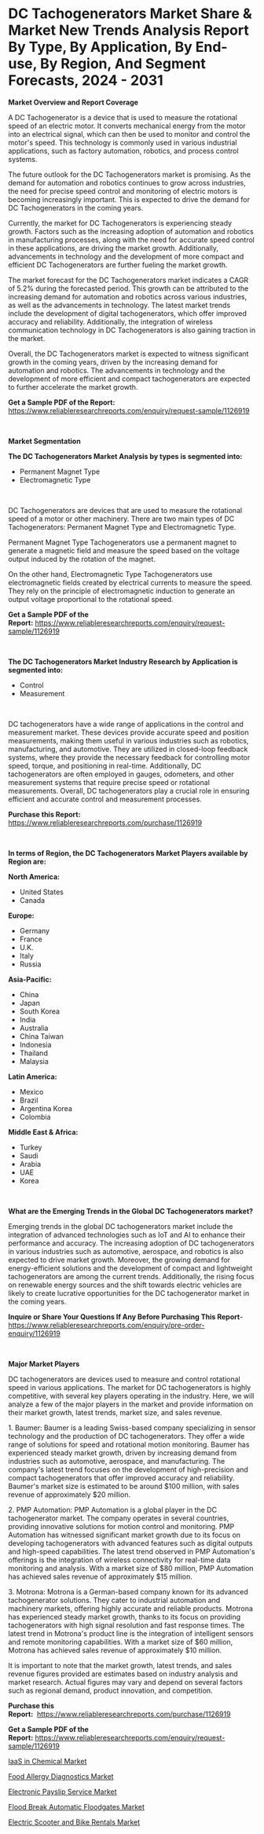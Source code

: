 <p><h1>DC Tachogenerators Market Share & Market New Trends Analysis Report By Type, By Application, By End-use, By Region, And Segment Forecasts, 2024 - 2031</h1></p><p><strong>Market Overview and Report Coverage</strong></p>
<p><p>A DC Tachogenerator is a device that is used to measure the rotational speed of an electric motor. It converts mechanical energy from the motor into an electrical signal, which can then be used to monitor and control the motor's speed. This technology is commonly used in various industrial applications, such as factory automation, robotics, and process control systems.</p><p>The future outlook for the DC Tachogenerators market is promising. As the demand for automation and robotics continues to grow across industries, the need for precise speed control and monitoring of electric motors is becoming increasingly important. This is expected to drive the demand for DC Tachogenerators in the coming years.</p><p>Currently, the market for DC Tachogenerators is experiencing steady growth. Factors such as the increasing adoption of automation and robotics in manufacturing processes, along with the need for accurate speed control in these applications, are driving the market growth. Additionally, advancements in technology and the development of more compact and efficient DC Tachogenerators are further fueling the market growth.</p><p>The market forecast for the DC Tachogenerators market indicates a CAGR of 5.2% during the forecasted period. This growth can be attributed to the increasing demand for automation and robotics across various industries, as well as the advancements in technology. The latest market trends include the development of digital tachogenerators, which offer improved accuracy and reliability. Additionally, the integration of wireless communication technology in DC Tachogenerators is also gaining traction in the market.</p><p>Overall, the DC Tachogenerators market is expected to witness significant growth in the coming years, driven by the increasing demand for automation and robotics. The advancements in technology and the development of more efficient and compact tachogenerators are expected to further accelerate the market growth.</p></p>
<p><strong>Get a Sample PDF of the Report:</strong> <a href="https://www.reliableresearchreports.com/enquiry/request-sample/1126919">https://www.reliableresearchreports.com/enquiry/request-sample/1126919</a></p>
<p>&nbsp;</p>
<p><strong>Market Segmentation</strong></p>
<p><strong>The DC Tachogenerators Market Analysis by types is segmented into:</strong></p>
<p><ul><li>Permanent Magnet Type</li><li>Electromagnetic Type</li></ul></p>
<p>&nbsp;</p>
<p><p>DC Tachogenerators are devices that are used to measure the rotational speed of a motor or other machinery. There are two main types of DC Tachogenerators: Permanent Magnet Type and Electromagnetic Type. </p><p>Permanent Magnet Type Tachogenerators use a permanent magnet to generate a magnetic field and measure the speed based on the voltage output induced by the rotation of the magnet. </p><p>On the other hand, Electromagnetic Type Tachogenerators use electromagnetic fields created by electrical currents to measure the speed. They rely on the principle of electromagnetic induction to generate an output voltage proportional to the rotational speed.</p></p>
<p><strong>Get a Sample PDF of the Report:</strong>&nbsp;<a href="https://www.reliableresearchreports.com/enquiry/request-sample/1126919">https://www.reliableresearchreports.com/enquiry/request-sample/1126919</a></p>
<p>&nbsp;</p>
<p><strong>The DC Tachogenerators Market Industry Research by Application is segmented into:</strong></p>
<p><ul><li>Control</li><li>Measurement</li></ul></p>
<p>&nbsp;</p>
<p><p>DC tachogenerators have a wide range of applications in the control and measurement market.  These devices provide accurate speed and position measurements, making them useful in various industries such as robotics, manufacturing, and automotive. They are utilized in closed-loop feedback systems, where they provide the necessary feedback for controlling motor speed, torque, and positioning in real-time. Additionally, DC tachogenerators are often employed in gauges, odometers, and other measurement systems that require precise speed or rotational measurements. Overall, DC tachogenerators play a crucial role in ensuring efficient and accurate control and measurement processes.</p></p>
<p><strong>Purchase this Report:</strong>&nbsp; <a href="https://www.reliableresearchreports.com/purchase/1126919">https://www.reliableresearchreports.com/purchase/1126919</a></p>
<p>&nbsp;</p>
<p><strong>In terms of Region, the DC Tachogenerators Market Players available by Region are:</strong></p>
<p>
    <p> <strong> North America: </strong>
        <ul>
            <li>United States</li>
            <li>Canada</li>
        </ul>
        </p> 
    <p> <strong> Europe: </strong>
        <ul>
            <li>Germany</li>
            <li>France</li>
            <li>U.K.</li>
            <li>Italy</li>
            <li>Russia</li>
        </ul>
        </p> 
    <p> <strong> Asia-Pacific: </strong>
        <ul>
            <li>China</li>
            <li>Japan</li>
            <li>South Korea</li>
            <li>India</li>
            <li>Australia</li>
            <li>China Taiwan</li>
            <li>Indonesia</li>
            <li>Thailand</li>
            <li>Malaysia</li>
        </ul>
        </p> 
    <p> <strong> Latin America: </strong>
        <ul>
            <li>Mexico</li>
            <li>Brazil</li>
            <li>Argentina Korea</li>
            <li>Colombia</li>
        </ul>
        </p> 
    <p> <strong> Middle East & Africa: </strong>
        <ul>
            <li>Turkey</li>
            <li>Saudi</li>
            <li>Arabia</li>
            <li>UAE</li>
            <li>Korea</li>
        </ul>
    </p>
    </p>
<p>&nbsp;</p>
<p><strong>What are the Emerging Trends in the Global DC Tachogenerators market?</strong></p>
<p><p>Emerging trends in the global DC tachogenerators market include the integration of advanced technologies such as IoT and AI to enhance their performance and accuracy. The increasing adoption of DC tachogenerators in various industries such as automotive, aerospace, and robotics is also expected to drive market growth. Moreover, the growing demand for energy-efficient solutions and the development of compact and lightweight tachogenerators are among the current trends. Additionally, the rising focus on renewable energy sources and the shift towards electric vehicles are likely to create lucrative opportunities for the DC tachogenerator market in the coming years.</p></p>
<p><strong>Inquire or Share Your Questions If Any Before Purchasing This Report</strong>- <a href="https://www.reliableresearchreports.com/enquiry/pre-order-enquiry/1126919">https://www.reliableresearchreports.com/enquiry/pre-order-enquiry/1126919</a></p>
<p>&nbsp;</p>
<p><strong>Major Market Players</strong></p>
<p><p>DC tachogenerators are devices used to measure and control rotational speed in various applications. The market for DC tachogenerators is highly competitive, with several key players operating in the industry. Here, we will analyze a few of the major players in the market and provide information on their market growth, latest trends, market size, and sales revenue.</p><p>1. Baumer: Baumer is a leading Swiss-based company specializing in sensor technology and the production of DC tachogenerators. They offer a wide range of solutions for speed and rotational motion monitoring. Baumer has experienced steady market growth, driven by increasing demand from industries such as automotive, aerospace, and manufacturing. The company's latest trend focuses on the development of high-precision and compact tachogenerators that offer improved accuracy and reliability. Baumer's market size is estimated to be around $100 million, with sales revenue of approximately $20 million.</p><p>2. PMP Automation: PMP Automation is a global player in the DC tachogenerator market. The company operates in several countries, providing innovative solutions for motion control and monitoring. PMP Automation has witnessed significant market growth due to its focus on developing tachogenerators with advanced features such as digital outputs and high-speed capabilities. The latest trend observed in PMP Automation's offerings is the integration of wireless connectivity for real-time data monitoring and analysis. With a market size of $80 million, PMP Automation has achieved sales revenue of approximately $15 million.</p><p>3. Motrona: Motrona is a German-based company known for its advanced tachogenerator solutions. They cater to industrial automation and machinery markets, offering highly accurate and reliable products. Motrona has experienced steady market growth, thanks to its focus on providing tachogenerators with high signal resolution and fast response times. The latest trend in Motrona's product line is the integration of intelligent sensors and remote monitoring capabilities. With a market size of $60 million, Motrona has achieved sales revenue of approximately $10 million.</p><p>It is important to note that the market growth, latest trends, and sales revenue figures provided are estimates based on industry analysis and market research. Actual figures may vary and depend on several factors such as regional demand, product innovation, and competition.</p></p>
<p><strong>Purchase this Report:</strong>&nbsp;&nbsp;<a href="https://www.reliableresearchreports.com/purchase/1126919">https://www.reliableresearchreports.com/purchase/1126919</a></p>
<p></p>
<p><strong>Get a Sample PDF of the Report:</strong>&nbsp;<a href="https://www.reliableresearchreports.com/enquiry/request-sample/1126919">https://www.reliableresearchreports.com/enquiry/request-sample/1126919</a></p>
<p><p><a href="https://medium.com/@evertkohler82/iaas-in-chemical-market-analysis-its-cagr-market-segmentation-and-global-industry-overview-01c6e1ed5053">IaaS in Chemical Market</a></p><p><a href="https://medium.com/@evertkohler82/food-allergy-diagnostics-market-trends-forecast-and-competitive-analysis-to-2030-93cb83008689">Food Allergy Diagnostics Market</a></p><p><a href="https://medium.com/@evertkohler82/electronic-payslip-service-market-analysis-and-sze-forecasted-for-period-from-2023-to-2030-32c15ce069e9">Electronic Payslip Service Market</a></p><p><a href="https://medium.com/@evertkohler82/decoding-flood-break-automatic-floodgates-market-metrics-market-share-trends-and-growth-patterns-9bca18c5fc19">Flood Break Automatic Floodgates Market</a></p><p><a href="https://medium.com/@evertkohler82/electric-scooter-and-bike-rentals-market-insight-market-trends-growth-forecasted-from-2023-to-d9e01c924d8f">Electric Scooter and Bike Rentals Market</a></p></p>
